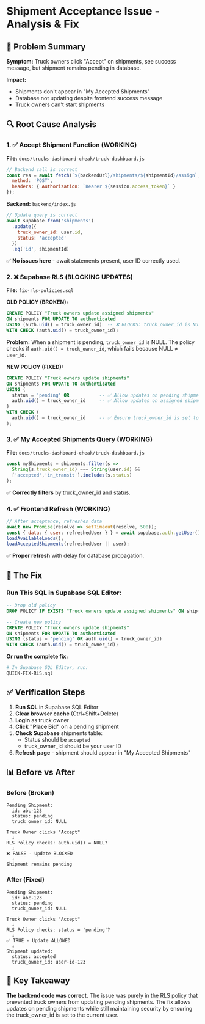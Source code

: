 # Shipment Acceptance Issue - Analysis & Fix

## 🔴 Problem Summary

**Symptom:** Truck owners click "Accept" on shipments, see success message, but shipment remains pending in database.

**Impact:**
- Shipments don't appear in "My Accepted Shipments"
- Database not updating despite frontend success message
- Truck owners can't start shipments

## 🔍 Root Cause Analysis

### 1. ✅ Accept Shipment Function (WORKING)
**File:** `docs/trucks-dashboard-cheak/truck-dashboard.js`

```javascript
// Backend call is correct
const res = await fetch(`${backendUrl}/shipments/${shipmentId}/assign`, {
  method: 'POST',
  headers: { Authorization: `Bearer ${session.access_token}` }
});
```

**Backend:** `backend/index.js`
```javascript
// Update query is correct
await supabase.from('shipments')
  .update({ 
    truck_owner_id: user.id, 
    status: 'accepted' 
  })
  .eq('id', shipmentId)
```

✅ **No issues here** - await statements present, user ID correctly used.

### 2. ❌ Supabase RLS (BLOCKING UPDATES)

**File:** `fix-rls-policies.sql`

**OLD POLICY (BROKEN):**
```sql
CREATE POLICY "Truck owners update assigned shipments"
ON shipments FOR UPDATE TO authenticated
USING (auth.uid() = truck_owner_id)  -- ❌ BLOCKS: truck_owner_id is NULL for pending!
WITH CHECK (auth.uid() = truck_owner_id);
```

**Problem:** When a shipment is pending, `truck_owner_id` is NULL. The policy checks if `auth.uid() = truck_owner_id`, which fails because NULL ≠ user_id.

**NEW POLICY (FIXED):**
```sql
CREATE POLICY "Truck owners update shipments"
ON shipments FOR UPDATE TO authenticated
USING (
  status = 'pending' OR           -- ✅ Allow updates on pending shipments
  auth.uid() = truck_owner_id     -- ✅ Allow updates on assigned shipments
)
WITH CHECK (
  auth.uid() = truck_owner_id     -- ✅ Ensure truck_owner_id is set to current user
);
```

### 3. ✅ My Accepted Shipments Query (WORKING)

**File:** `docs/trucks-dashboard-cheak/truck-dashboard.js`

```javascript
const myShipments = shipments.filter(s => 
  String(s.truck_owner_id) === String(user.id) && 
  ['accepted','in_transit'].includes(s.status)
);
```

✅ **Correctly filters** by truck_owner_id and status.

### 4. ✅ Frontend Refresh (WORKING)

```javascript
// After acceptance, refreshes data
await new Promise(resolve => setTimeout(resolve, 500));
const { data: { user: refreshedUser } } = await supabase.auth.getUser();
loadAvailableLoads();
loadAcceptedShipments(refreshedUser || user);
```

✅ **Proper refresh** with delay for database propagation.

## 🔧 The Fix

### Run This SQL in Supabase SQL Editor:

```sql
-- Drop old policy
DROP POLICY IF EXISTS "Truck owners update assigned shipments" ON shipments;

-- Create new policy
CREATE POLICY "Truck owners update shipments"
ON shipments FOR UPDATE TO authenticated
USING (status = 'pending' OR auth.uid() = truck_owner_id)
WITH CHECK (auth.uid() = truck_owner_id);
```

**Or run the complete fix:**
```bash
# In Supabase SQL Editor, run:
QUICK-FIX-RLS.sql
```

## ✅ Verification Steps

1. **Run SQL** in Supabase SQL Editor
2. **Clear browser cache** (Ctrl+Shift+Delete)
3. **Login** as truck owner
4. **Click "Place Bid"** on a pending shipment
5. **Check Supabase** shipments table:
   - Status should be `accepted`
   - truck_owner_id should be your user ID
6. **Refresh page** - shipment should appear in "My Accepted Shipments"

## 📊 Before vs After

### Before (Broken)
```
Pending Shipment:
  id: abc-123
  status: pending
  truck_owner_id: NULL

Truck Owner clicks "Accept"
  ↓
RLS Policy checks: auth.uid() = NULL?
  ↓
❌ FALSE - Update BLOCKED
  ↓
Shipment remains pending
```

### After (Fixed)
```
Pending Shipment:
  id: abc-123
  status: pending
  truck_owner_id: NULL

Truck Owner clicks "Accept"
  ↓
RLS Policy checks: status = 'pending'?
  ↓
✅ TRUE - Update ALLOWED
  ↓
Shipment updated:
  status: accepted
  truck_owner_id: user-id-123
```

## 🎯 Key Takeaway

**The backend code was correct.** The issue was purely in the RLS policy that prevented truck owners from updating pending shipments. The fix allows updates on pending shipments while still maintaining security by ensuring the truck_owner_id is set to the current user.
